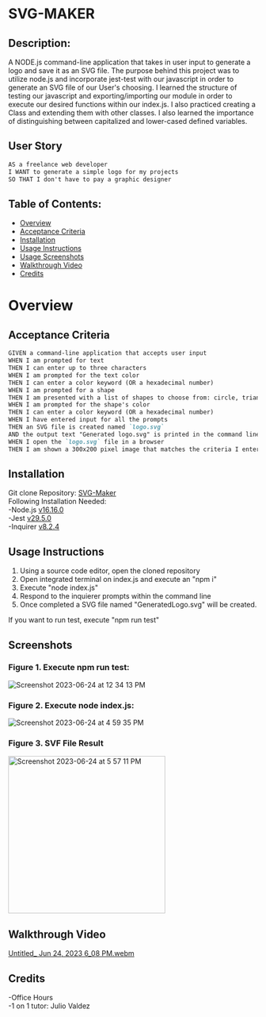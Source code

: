 # SVG-MAKER
  
## Description:
A NODE.js command-line application that takes in user input to generate a logo and save it as an SVG file. The purpose behind this project was to utilize node.js and incorporate jest-test with our javascript in order to generate an SVG file of our User's choosing. I learned the structure of testing our javascript and exporting/importing our module in order to execute our desired functions within our index.js. I also practiced creating a Class and extending them with other classes. I also learned the importance of distinguishing between capitalized and lower-cased defined variables. 

## User Story
```md
AS a freelance web developer
I WANT to generate a simple logo for my projects
SO THAT I don't have to pay a graphic designer
```

## Table of Contents:
- [Overview](#Overview)
- [Acceptance Criteria](#acceptance-criteria)
- [Installation](#installation)
- [Usage Instructions](#usage-instructions) 
- [Usage Screenshots](#screenshots)
- [Walkthrough Video](#walkthrough-video)
- [Credits](#credits)  

# Overview

## Acceptance Criteria
```md
GIVEN a command-line application that accepts user input
WHEN I am prompted for text
THEN I can enter up to three characters
WHEN I am prompted for the text color
THEN I can enter a color keyword (OR a hexadecimal number)
WHEN I am prompted for a shape
THEN I am presented with a list of shapes to choose from: circle, triangle, and square
WHEN I am prompted for the shape's color
THEN I can enter a color keyword (OR a hexadecimal number)
WHEN I have entered input for all the prompts
THEN an SVG file is created named `logo.svg`
AND the output text "Generated logo.svg" is printed in the command line
WHEN I open the `logo.svg` file in a browser
THEN I am shown a 300x200 pixel image that matches the criteria I entered
```

## Installation
Git clone Repository: [SVG-Maker](https://github.com/RyanSKang/SVG-Maker)  
Following Installation Needed:  
    -Node.js [v16.16.0](https://nodejs.org/en/blog/release/v16.16.0)  
    -Jest [v29.5.0](https://jestjs.io/docs/getting-started)  
    -Inquirer [v8.2.4](https://www.npmjs.com/package/inquirer/v/8.2.4#installation)  

## Usage Instructions
1. Using a source code editor, open the cloned repository
2. Open integrated terminal on index.js and execute an "npm i"
3. Execute "node index.js"
4. Respond to the inquierer prompts within the command line
5. Once completed a SVG file named "GeneratedLogo.svg" will be created.
  
If you want to run test, execute "npm run test"   

## Screenshots
### Figure 1. Execute npm run test:  
![Screenshot 2023-06-24 at 12 34 13 PM](https://github.com/RyanSKang/Weather-Dashboard/assets/124969918/17534ceb-80de-43e7-98f1-016e01a1a4ae)

### Figure 2. Execute node index.js: 
![Screenshot 2023-06-24 at 4 59 35 PM](https://github.com/RyanSKang/Weather-Dashboard/assets/124969918/8f402595-ef39-4e47-814c-9285fba3d363)

### Figure 3. SVF File Result
<img width="317" alt="Screenshot 2023-06-24 at 5 57 11 PM" src="https://github.com/RyanSKang/SVG-Maker/assets/124969918/ee5fe659-7cca-4295-a9be-87678d12dda7">

## Walkthrough Video
[Untitled_ Jun 24, 2023 6_08 PM.webm](https://github.com/RyanSKang/SVG-Maker/assets/124969918/5f64f563-f4a8-4c88-8056-1c46ddab594f)

## Credits
-Office Hours  
-1 on 1 tutor: Julio Valdez




